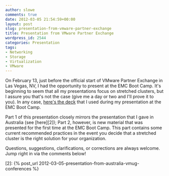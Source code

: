 ```yaml
---
author: slowe
comments: true
date: 2012-03-05 21:54:59+00:00
layout: post
slug: presentation-from-vmware-partner-exchange
title: Presentation from VMware Partner Exchange
wordpress_id: 2544
categories: Presentation
tags:
- Networking
- Storage
- Virtualization
- VMware
---
```


On February 13, just before the official start of VMware Partner Exchange in Las Vegas, NV, I had the opportunity to present at the EMC Boot Camp. It's beginning to seem that all my presentations focus on stretched clusters, but I assure you that's not the case (give me a day or two and I'll prove it to you). In any case, [here's the deck][1] that I used during my presentation at the EMC Boot Camp.

Part 1 of this presentation closely mirrors the presentation that I gave in Australia (see [here][2]); Part 2, however, is new material that was presented for the first time at the EMC Boot Camp. This part contains some current recommended practices in the event you decide that a stretched cluster is the right solution for your organization.

Questions, suggestions, clarifications, or corrections are always welcome. Jump right in via the comments below!

[1]: http://www.slideshare.net/lowescott/2012-0213pexbootcamppresodraftv2
[2]: {% post_url 2012-03-05-presentation-from-australia-vmug-conferences %}
